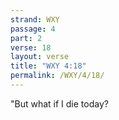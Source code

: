 ```yaml
---
strand: WXY
passage: 4
part: 2
verse: 18
layout: verse
title: "WXY 4:18"
permalink: /WXY/4/18/
---
```

"But what if I die today?
